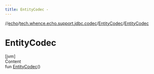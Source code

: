 ```yaml
---
title: EntityCodec -
---
```

//[echo](../../index.md)/[tech.whence.echo.support.jdbc.codec](../index.md)/[EntityCodec](index.md)/[EntityCodec](-entity-codec.md)



# EntityCodec  
[jvm]  
Content  
fun [EntityCodec](-entity-codec.md)()  



